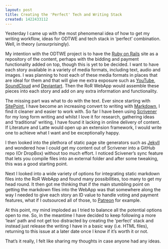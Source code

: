 ```yaml
---
layout: post
title: Creating the 'Perfect' Tech and Writing Stack
created: 1422433112
---
```



Yesterday I came up with the most phenomenal idea of how to get my writing workflow, ideas for ODTWE and tech stack in &lsquo;perfect&rsquo; combination. Well, in theory (unsurprisingly).

My intention with the ODTWE project is to have the <a href="http://rubyonrails.org/" target="_blank">Ruby on Rails</a> site as a repository of the content, perhaps with the bidding and payment functionality added on top, though this is yet to be decided. I want to have each story available in a variety of media formats, including text, audio and images. I was planning to host each of these media formats in places that are ideal for them and that will give me extra exposure such as <a href="http://youtube.com" target="_blank">YouTube</a>, <a href="http://SoundCloud.com" target="_blank">SoundCloud</a> and <a href="http://Deviantart.com" target="_blank">Deviantart</a>. Then the RoR WebApp would assemble these pieces into each story and add on any extra information and functionality.

The missing part was what to do with the text. Ever since starting with <a href="http://sitepoint.com/mobile" target="_blank">SitePoint</a>, I have become an increasing convert to writing with <a href="http://en.wikipedia.org/wiki/Markdown" target="_blank">Markdown</a>, I find it cleaner and easier to work with. So far I have been using <a href="http://www.literatureandlatte.com/scrivener.php" target="_blank">Scrivener</a> for my long form writing and whilst I love it for research, gathering ideas and &lsquo;traditional&rsquo; writing, I have found it lacking in online delivery of content. If Literature and Latte would open up an extension framework, I would write one to achieve what I want and be exceptionally happy.

I then looked into the plethora of static page site generators such as <a href="http://jekyllrb.com/" target="_blank">Jekyll</a> and wondered how I could get my content out of Scrivener into a GitHub repo (Or DropBox) without too much effort. I noticed Scivener&rsquo;s sync feature that lets you compile files into an external folder and after some tweaking, this was a good starting point.

Next I looked into a wide variety of options for integrating static markdown files into the RoR WebApp and found many possibilities, too many to get my head round. It then got me thinking that if the main stumbling point on getting the markdown files into the WebApp was that somewhere along the way I needed to give each story an ID value to handle voting and payment features, what if I outsourced all of those, to <a href="https://www.patreon.com/" target="_blank">Patreon</a> for example.

At this point, my mind imploded as I tried to balance all the potential options open to me. So, in the meantime I have decided to keep following a more &lsquo;lean&rsquo; path and not get too distracted by creating the &lsquo;perfect&rsquo; stack and instead just release the writing I have in a basic way (i.e. HTML files), returning to this issue at a later date once I know if it&rsquo;s worth it or not.

That&rsquo;s it really, I felt like sharing my thoughts in case anyone had any ideas.
